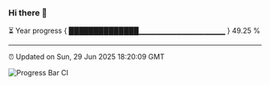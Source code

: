 ### Hi there 👋

⏳ Year progress { ██████████████▁▁▁▁▁▁▁▁▁▁▁▁▁▁▁▁ } 49.25 %

---

⏰ Updated on Sun, 29 Jun 2025 18:20:09 GMT

![Progress Bar CI](https://github.com/liununu/liununu/workflows/Progress%20Bar%20CI/badge.svg)
